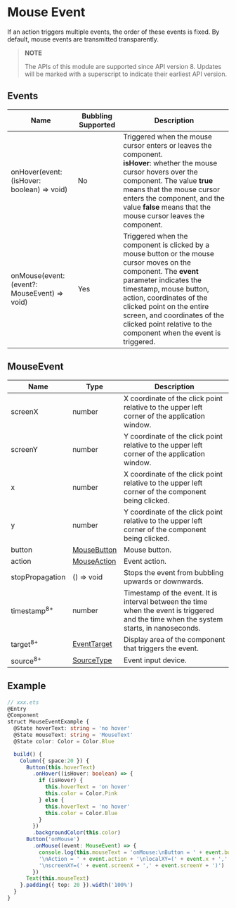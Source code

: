 # Mouse Event

If an action triggers multiple events, the order of these events is fixed. By default, mouse events are transmitted transparently.

>  **NOTE**
>
>  The APIs of this module are supported since API version 8. Updates will be marked with a superscript to indicate their earliest API version.


## Events

| Name                                                        | Bubbling Supported| Description                                                        |
| ------------------------------------------------------------ | -------- | ------------------------------------------------------------ |
| onHover(event: (isHover: boolean) =&gt; void) | No      | Triggered when the mouse cursor enters or leaves the component.<br>**isHover**: whether the mouse cursor hovers over the component. The value **true** means that the mouse cursor enters the component, and the value **false** means that the mouse cursor leaves the component.|
| onMouse(event: (event?: MouseEvent) =&gt; void) | Yes      | Triggered when the component is clicked by a mouse button or the mouse cursor moves on the component. The **event** parameter indicates the timestamp, mouse button, action, coordinates of the clicked point on the entire screen, and coordinates of the clicked point relative to the component when the event is triggered.|


## MouseEvent

| Name     | Type                           | Description                  |
| --------- | ------------------------------- | -------------------- |
| screenX   | number                          | X coordinate of the click point relative to the upper left corner of the application window.|
| screenY   | number                          | Y coordinate of the click point relative to the upper left corner of the application window.|
| x         | number                          | X coordinate of the click point relative to the upper left corner of the component being clicked.|
| y         | number                          | Y coordinate of the click point relative to the upper left corner of the component being clicked.|
| button    | [MouseButton](ts-appendix-enums.md#mousebutton) | Mouse button.               |
| action    | [MouseAction](ts-appendix-enums.md#mouseaction) | Event action.               |
| stopPropagation      | () => void | Stops the event from bubbling upwards or downwards.                        |
| timestamp<sup>8+</sup> | number | Timestamp of the event. It is interval between the time when the event is triggered and the time when the system starts, in nanoseconds.         |
| target<sup>8+</sup> | [EventTarget](ts-universal-events-click.md) | Display area of the component that triggers the event.|
| source<sup>8+</sup> | [SourceType](ts-gesture-settings.md) | Event input device.          |

## Example

```ts
// xxx.ets
@Entry
@Component
struct MouseEventExample {
  @State hoverText: string = 'no hover'
  @State mouseText: string = 'MouseText'
  @State color: Color = Color.Blue

  build() {
    Column({ space:20 }) {
      Button(this.hoverText)
        .onHover((isHover: boolean) => {
          if (isHover) {
            this.hoverText = 'on hover'
            this.color = Color.Pink
          } else {
            this.hoverText = 'no hover'
            this.color = Color.Blue
          }
        })
        .backgroundColor(this.color)
      Button('onMouse')
        .onMouse((event: MouseEvent) => {
          console.log(this.mouseText = 'onMouse:\nButton = ' + event.button + 
          '\nAction = ' + event.action + '\nlocalXY=(' + event.x + ',' + event.y + ')' + 
          '\nscreenXY=(' + event.screenX + ',' + event.screenY + ')')
        })
      Text(this.mouseText)
    }.padding({ top: 20 }).width('100%')
  }
}
```
